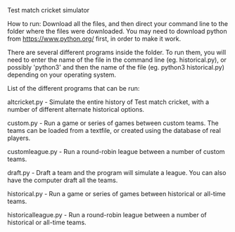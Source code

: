 Test match cricket simulator

How to run: Download all the files, and then direct your command line to the folder where the files were downloaded. You may need to download python from https://www.python.org/ first, in order to make it work.

There are several different programs inside the folder. To run them, you will need to enter the name of the file in the command line (eg. historical.py), or possibly 'python3' and then the name of the file (eg. python3 historical.py) depending on your operating system.

List of the different programs that can be run:

altcricket.py - Simulate the entire history of Test match cricket, with a number of different alternate historical options.

custom.py - Run a game or series of games between custom teams. The teams can be loaded from a textfile, or created using the database of real players.

customleague.py - Run a round-robin league between a number of custom teams.

draft.py - Draft a team and the program will simulate a league. You can also have the computer draft all the teams.

historical.py - Run a game or series of games between historical or all-time teams. 

historicalleague.py - Run a round-robin league between a number of historical or all-time teams.
